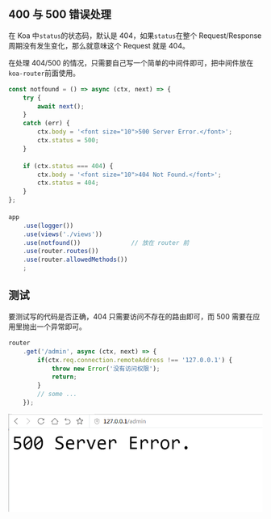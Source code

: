 
## 400 与 500 错误处理
在 Koa 中`status`的状态码，默认是 404，如果`status`在整个 Request/Response 周期没有发生变化，那么就意味这个 Request 就是 404。

在处理 404/500 的情况，只需要自己写一个简单的中间件即可，把中间件放在`koa-router`前面使用。

```js
const notfound = () => async (ctx, next) => {
    try {
        await next();
    }
    catch (err) {
        ctx.body = '<font size="10">500 Server Error.</font>';
        ctx.status = 500;
    }

    if (ctx.status === 404) {
        ctx.body = '<font size="10">404 Not Found.</font>';
        ctx.status = 404;
    }
};

app
    .use(logger())
    .use(views('./views'))
    .use(notfound())              // 放在 router 前
    .use(router.routes())
    .use(router.allowedMethods())
    ;
```

## 测试
要测试写的代码是否正确，404 只需要访问不存在的路由即可，而 500 需要在应用里抛出一个异常即可。

```js
router
    .get('/admin', async (ctx, next) => {
        if(ctx.req.connection.remoteAddress !== '127.0.0.1') {
            throw new Error('没有访问权限');
            return;
        }
        // some ...
    });
```

![](../../../resource/20170623203759.png)
